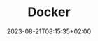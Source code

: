 ---
title: "Docker"
description: ""
icon: "article"
date: "2023-08-21T08:15:35+02:00"
lastmod: "2023-08-21T08:15:35+02:00"
draft: true
toc: true
weight: 999
---
